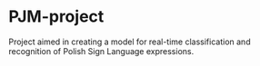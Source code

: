 # PJM-project
Project aimed in creating a model for  real-time classification and recognition of Polish Sign Language expressions. 

